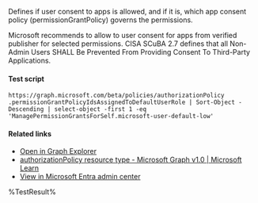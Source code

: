 Defines if user consent to apps is allowed, and if it is, which app consent policy (permissionGrantPolicy) governs the permissions.

Microsoft recommends to allow to user consent for apps from verified publisher for selected permissions. CISA SCuBA 2.7 defines that all Non-Admin Users SHALL Be Prevented From Providing Consent To Third-Party Applications.

#### Test script
```
https://graph.microsoft.com/beta/policies/authorizationPolicy
.permissionGrantPolicyIdsAssignedToDefaultUserRole | Sort-Object -Descending | select-object -first 1 -eq 'ManagePermissionGrantsForSelf.microsoft-user-default-low'
```

#### Related links

- [Open in Graph Explorer](https://developer.microsoft.com/en-us/graph/graph-explorer?request=policies/authorizationPolicy&method=GET&version=beta&GraphUrl=https://graph.microsoft.com)
- [authorizationPolicy resource type - Microsoft Graph v1.0 | Microsoft Learn](https://learn.microsoft.com/en-us/graph/api/resources/authorizationpolicy)
- [View in Microsoft Entra admin center](https://portal.azure.com/#view/Microsoft_AAD_IAM/ConsentPoliciesMenuBlade/~/UserSettings)

<!--- Results --->
%TestResult%
